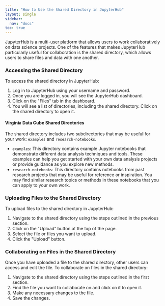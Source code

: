 ```yaml
---
title: "How to Use the Shared Directory in JupyterHub"
layout: single
sidebar:
  nav: "docs"
toc: true
---
```



JupyterHub is a multi-user platform that allows users to work collaboratively on data science projects. One of the features that makes JupyterHub particularly useful for collaboration is the shared directory, which allows users to share files and data with one another.

### Accessing the Shared Directory

To access the shared directory in JupyterHub:

1. Log in to JupyterHub using your username and password.
2. Once you are logged in, you will see the JupyterHub dashboard.
3. Click on the "Files" tab in the dashboard.
4. You will see a list of directories, including the shared directory. Click on the shared directory to open it.

#### Virginia Data Cube Shared Directories

The shared directory includes two subdirectories that may be useful for your work: `examples` and `research-notebooks`.

- `examples`: This directory contains example Jupyter notebooks that demonstrate different data analysis techniques and tools. These examples can help you get started with your own data analysis projects or provide guidance as you explore new methods.
- `research-notebooks`: This directory contains notebooks from past research projects that may be useful for reference or inspiration. You may find similar research topics or methods in these notebooks that you can apply to your own work.


### Uploading Files to the Shared Directory

To upload files to the shared directory in JupyterHub:

1. Navigate to the shared directory using the steps outlined in the previous section.
2. Click on the "Upload" button at the top of the page.
3. Select the file or files you want to upload.
4. Click the "Upload" button.

### Collaborating on Files in the Shared Directory

Once you have uploaded a file to the shared directory, other users can access and edit the file. To collaborate on files in the shared directory:

1. Navigate to the shared directory using the steps outlined in the first section.
2. Find the file you want to collaborate on and click on it to open it.
3. Make any necessary changes to the file.
4. Save the changes.